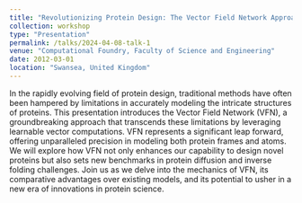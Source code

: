 ```yaml
---
title: "Revolutionizing Protein Design: The Vector Field Network Approach"
collection: workshop
type: "Presentation"
permalink: /talks/2024-04-08-talk-1
venue: "Computational Foundry, Faculty of Science and Engineering"
date: 2012-03-01
location: "Swansea, United Kingdom"
---
```


In the rapidly evolving field of protein design, traditional methods have often been hampered by limitations in accurately modeling the intricate structures of proteins. This presentation introduces the Vector Field Network (VFN), a groundbreaking approach that transcends these limitations by leveraging learnable vector computations. VFN represents a significant leap forward, offering unparalleled precision in modeling both protein frames and atoms. We will explore how VFN not only enhances our capability to design novel proteins but also sets new benchmarks in protein diffusion and inverse folding challenges. Join us as we delve into the mechanics of VFN, its comparative advantages over existing models, and its potential to usher in a new era of innovations in protein science.

